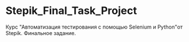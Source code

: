 # Stepik_Final_Task_Project
Курс "Автоматизация тестирования с помощью Selenium и Python"от Stepik. Финальное задание.
